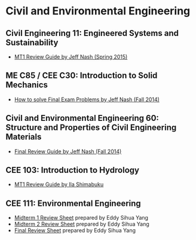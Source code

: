 # Civil and Environmental Engineering

## Civil Engineering 11: Engineered Systems and Sustainability
* [MT1 Review Guide by Jeff Nash (Spring 2015)](./files/civilengineering/ce11_s15_harley_jeffnash_mt1review.pdf)

## ME C85 / CEE C30: Introduction to Solid Mechanics
* [How to solve Final Exam Problems by Jeff Nash (Fall 2014)](./files/civilengineering/cec30me85_f14_li_jeffnash_finalprocedures.pdf)

## Civil and Environmental Engineering 60: Structure and Properties of Civil Engineering Materials
* [Final Review Guide by Jeff Nash (Fall 2014)](./files/civilengineering/ce60_f14_monteiro_jeffnash_finalreview.pdf)

## CEE 103: Introduction to Hydrology
* [MT1 Review Guide by Ila Shimabuku](./files/civilengineering/cee103_ila_macvean_mt1.pdf)

## CEE 111: Environmental Engineering 
* [Midterm 1 Review Sheet](./files/civilengineering/eddysihuayang_cee111_first_midterm_review_sheet.docx) prepared by Eddy Sihua Yang
* [Midterm 2 Review Sheet](./files/civilengineering/eddysihuayang_cee111_second_midterm_review_sheet.docx) prepared by Eddy Sihua Yang
* [Final Review Sheet](./files/civilengineering/eddysihuayang_cee111_final_cheat_sheet.docx) prepared by Eddy Sihua Yang
